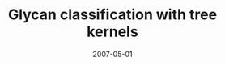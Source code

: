 ---
title: "Glycan classification with tree kernels"
collection: publications
permalink: /publications/2007-05-01-Glycan-classification-with-tree-kernels
date: 2007-05-01
paperurl: 'https://doi.org/10.1093/bioinformatics/btm090'
code: 'http://web.kuicr.kyoto-u.ac.jp/supp/yoshi/glycankernel/'
citation: 'Y.&nbsp;Yamanishi, F.&nbsp;R. Bach, &amp; J.-P. Vert.
Glycan classification with tree kernels.
<em>Bioinformatics</em>, 23(10):1211–1216, 2007.'
---